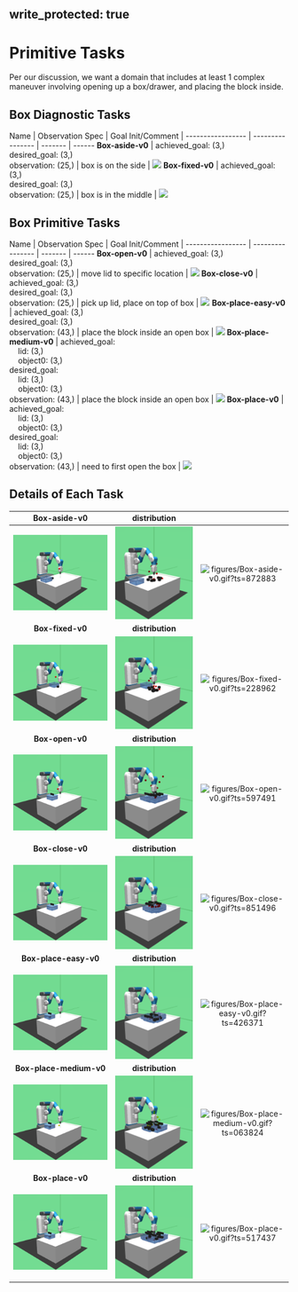 
write_protected: true
---

# Primitive Tasks

Per our discussion, we want a domain that includes at least 1 complex maneuver 
involving opening up a box/drawer, and placing the block inside. 

## Box Diagnostic Tasks
Name                     | Observation Spec                  | Goal Init/Comment     | 
-----------------        | ----------------                  | -------               | ------
**Box-aside-v0**         | achieved_goal: (3,)<br>desired_goal: (3,)<br>observation: (25,)    | box is on the side    | ![](figures/Box-aside-v0.gif)
**Box-fixed-v0**        | achieved_goal: (3,)<br>desired_goal: (3,)<br>observation: (25,)     | box is in the middle  | ![](figures/Box-fixed-v0.gif)

## Box Primitive Tasks

Name                     | Observation Spec                    | Goal Init/Comment                  | 
-----------------        | ----------------                    | -------                            | ------
**Box-open-v0**          | achieved_goal: (3,)<br>desired_goal: (3,)<br>observation: (25,)       | move lid to specific location      | ![](figures/Box-open-v0.gif)
**Box-close-v0**         | achieved_goal: (3,)<br>desired_goal: (3,)<br>observation: (25,)      | pick up lid, place on top of box   | ![](figures/Box-close-v0.gif)
**Box-place-easy-v0**    | achieved_goal: (3,)<br>desired_goal: (3,)<br>observation: (43,) | place the block inside an open box | ![](figures/Box-place-easy-v0.gif)
**Box-place-medium-v0**  | achieved_goal:<br>&nbsp;&nbsp;&nbsp;&nbsp;lid: (3,)<br>&nbsp;&nbsp;&nbsp;&nbsp;object0: (3,)<br>desired_goal:<br>&nbsp;&nbsp;&nbsp;&nbsp;lid: (3,)<br>&nbsp;&nbsp;&nbsp;&nbsp;object0: (3,)<br>observation: (43,) | place the block inside an open box | ![](figures/Box-place-medium-v0.gif)
**Box-place-v0**         | achieved_goal:<br>&nbsp;&nbsp;&nbsp;&nbsp;lid: (3,)<br>&nbsp;&nbsp;&nbsp;&nbsp;object0: (3,)<br>desired_goal:<br>&nbsp;&nbsp;&nbsp;&nbsp;lid: (3,)<br>&nbsp;&nbsp;&nbsp;&nbsp;object0: (3,)<br>observation: (43,)      | need to first open the box         | ![](figures/Box-place-v0.gif)

## Details of Each Task

| **Box-aside-v0** | **distribution** |   |
|:----------------:|:----------------:|:-:|
| ![figures/Box-aside-v0_init.png?ts=892274](figures/Box-aside-v0_init.png?ts=892274) | ![figures/Box-aside-v0_reset.png?ts=145711](figures/Box-aside-v0_reset.png?ts=145711) | ![figures/Box-aside-v0.gif?ts=872883](figures/Box-aside-v0.gif?ts=872883) |
| **Box-fixed-v0** | **distribution** |   |
| ![figures/Box-fixed-v0_init.png?ts=600827](figures/Box-fixed-v0_init.png?ts=600827) | ![figures/Box-fixed-v0_reset.png?ts=658440](figures/Box-fixed-v0_reset.png?ts=658440) | ![figures/Box-fixed-v0.gif?ts=228962](figures/Box-fixed-v0.gif?ts=228962) |
| **Box-open-v0** | **distribution** |   |
| ![figures/Box-open-v0_init.png?ts=797850](figures/Box-open-v0_init.png?ts=797850) | ![figures/Box-open-v0_reset.png?ts=852788](figures/Box-open-v0_reset.png?ts=852788) | ![figures/Box-open-v0.gif?ts=597491](figures/Box-open-v0.gif?ts=597491) |
| **Box-close-v0** | **distribution** |   |
| ![figures/Box-close-v0_init.png?ts=245884](figures/Box-close-v0_init.png?ts=245884) | ![figures/Box-close-v0_reset.png?ts=299150](figures/Box-close-v0_reset.png?ts=299150) | ![figures/Box-close-v0.gif?ts=851496](figures/Box-close-v0.gif?ts=851496) |
| **Box-place-easy-v0** | **distribution** |   |
| ![figures/Box-place-easy-v0_init.png?ts=564027](figures/Box-place-easy-v0_init.png?ts=564027) | ![figures/Box-place-easy-v0_reset.png?ts=619268](figures/Box-place-easy-v0_reset.png?ts=619268) | ![figures/Box-place-easy-v0.gif?ts=426371](figures/Box-place-easy-v0.gif?ts=426371) |
| **Box-place-medium-v0** | **distribution** |   |
| ![figures/Box-place-medium-v0_init.png?ts=020781](figures/Box-place-medium-v0_init.png?ts=020781) | ![figures/Box-place-medium-v0_reset.png?ts=075024](figures/Box-place-medium-v0_reset.png?ts=075024) | ![figures/Box-place-medium-v0.gif?ts=063824](figures/Box-place-medium-v0.gif?ts=063824) |
| **Box-place-v0** | **distribution** |   |
| ![figures/Box-place-v0_init.png?ts=670137](figures/Box-place-v0_init.png?ts=670137) | ![figures/Box-place-v0_reset.png?ts=727676](figures/Box-place-v0_reset.png?ts=727676) | ![figures/Box-place-v0.gif?ts=517437](figures/Box-place-v0.gif?ts=517437) |
